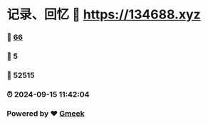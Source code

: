 # 记录、回忆 :link: https://134688.xyz 
### :page_facing_up: [66](https://134688.xyz/tag.html) 
### :speech_balloon: 5 
### :hibiscus: 52515 
### :alarm_clock: 2024-09-15 11:42:04 
### Powered by :heart: [Gmeek](https://github.com/Meekdai/Gmeek)
